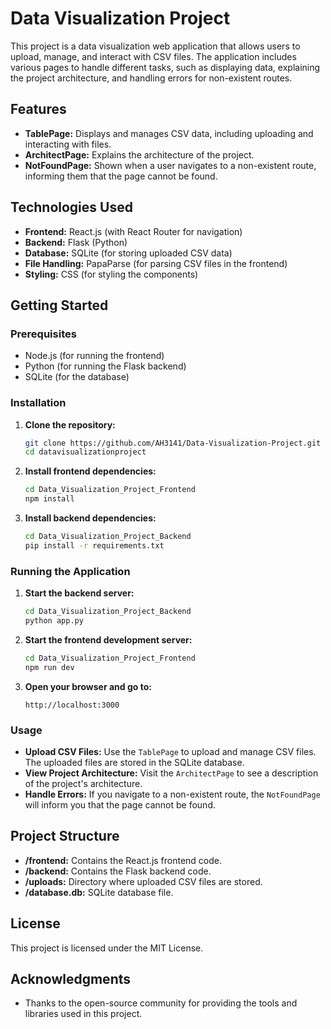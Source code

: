 # Data Visualization Project

This project is a data visualization web application that allows users to upload, manage, and interact with CSV files. The application includes various pages to handle different tasks, such as displaying data, explaining the project architecture, and handling errors for non-existent routes.

## Features

- **TablePage:** Displays and manages CSV data, including uploading and interacting with files.
- **ArchitectPage:** Explains the architecture of the project.
- **NotFoundPage:** Shown when a user navigates to a non-existent route, informing them that the page cannot be found.

## Technologies Used

- **Frontend:** React.js (with React Router for navigation)
- **Backend:** Flask (Python)
- **Database:** SQLite (for storing uploaded CSV data)
- **File Handling:** PapaParse (for parsing CSV files in the frontend)
- **Styling:** CSS (for styling the components)

## Getting Started

### Prerequisites

- Node.js (for running the frontend)
- Python (for running the Flask backend)
- SQLite (for the database)

### Installation

1. **Clone the repository:**
    ```bash
    git clone https://github.com/AH3141/Data-Visualization-Project.git
    cd datavisualizationproject
    ```

2. **Install frontend dependencies:**
    ```bash
    cd Data_Visualization_Project_Frontend
    npm install
    ```

3. **Install backend dependencies:**
    ```bash
    cd Data_Visualization_Project_Backend
    pip install -r requirements.txt
    ```

### Running the Application

1. **Start the backend server:**
    ```bash
    cd Data_Visualization_Project_Backend
    python app.py
    ```

2. **Start the frontend development server:**
    ```bash
    cd Data_Visualization_Project_Frontend
    npm run dev
    ```

3. **Open your browser and go to:**
    ```
    http://localhost:3000
    ```

### Usage

- **Upload CSV Files:** Use the `TablePage` to upload and manage CSV files. The uploaded files are stored in the SQLite database.
- **View Project Architecture:** Visit the `ArchitectPage` to see a description of the project's architecture.
- **Handle Errors:** If you navigate to a non-existent route, the `NotFoundPage` will inform you that the page cannot be found.

## Project Structure

- **/frontend:** Contains the React.js frontend code.
- **/backend:** Contains the Flask backend code.
- **/uploads:** Directory where uploaded CSV files are stored.
- **/database.db:** SQLite database file.

## License

This project is licensed under the MIT License.

## Acknowledgments

- Thanks to the open-source community for providing the tools and libraries used in this project.
